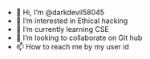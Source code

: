 - 👋 Hi, I’m @darkdevil58045
- 👀 I’m interested in Ethical hacking 
- 🌱 I’m currently learning CSE
- 💞️ I’m looking to collaborate on Git hub
- 📫 How to reach me by my user id

<!---
darkdevil58045/darkdevil58045 is a ✨ special ✨ repository because its `README.md` (this file) appears on your GitHub profile.
You can click the Preview link to take a look at your changes.
--->
